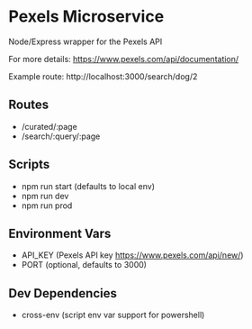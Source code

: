 # Pexels Microservice
Node/Express wrapper for the Pexels API

For more details: https://www.pexels.com/api/documentation/

Example route: http://localhost:3000/search/dog/2

## Routes
- /curated/:page
- /search/:query/:page

## Scripts
- npm run start (defaults to local env)
- npm run dev
- npm run prod

## Environment Vars
- API_KEY (Pexels API key https://www.pexels.com/api/new/)
- PORT (optional, defaults to 3000)

## Dev Dependencies
- cross-env (script env var support for powershell)
